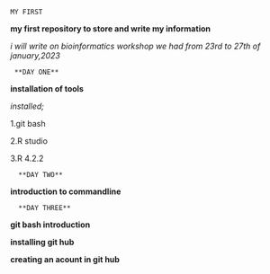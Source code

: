     MY FIRST
     
**my first repository to store and write my information**

*i will write on bioinformatics workshop we had from 23rd  to 27th of january,2023*

     **DAY ONE**
     
**installation of tools**

*installed;*

1.git bash

2.R studio

3.R 4.2.2

      **DAY TWO**
    
**introduction to commandline** 

      **DAY THREE**
    
**git  bash introduction**

**installing git hub**

**creating an acount in git hub**

